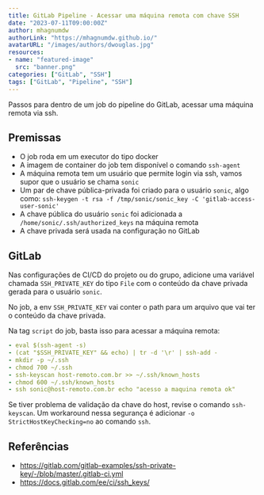 ```yaml
---
title: GitLab Pipeline - Acessar uma máquina remota com chave SSH
date: "2023-07-11T09:00:00Z"
author: mhagnumdw
authorLink: "https://mhagnumdw.github.io/"
avatarURL: "/images/authors/dwouglas.jpg"
resources:
- name: "featured-image"
  src: "banner.png"
categories: ["GitLab", "SSH"]
tags: ["GitLab", "Pipeline", "SSH"]
---
```


Passos para dentro de um job do pipeline do GitLab, acessar uma máquina remota via ssh.

<!--more-->

## Premissas

- O job roda em um executor do tipo docker
- A imagem de container do job tem disponível o comando `ssh-agent`
- A máquina remota tem um usuário que permite login via ssh, vamos supor que o usuário se chama `sonic`
- Um par de chave pública-privada foi criado para o usuário `sonic`, algo como: `ssh-keygen -t rsa -f /tmp/sonic/sonic_key -C 'gitlab-access-user-sonic'`
- A chave pública do usuário `sonic` foi adicionada a `/home/sonic/.ssh/authorized_keys` na máquina remota
- A chave privada será usada na configuração no GitLab

## GitLab

Nas configurações de CI/CD do projeto ou do grupo, adicione uma variável chamada `SSH_PRIVATE_KEY` do tipo `File` com o conteúdo da chave privada gerada para o usuário `sonic`.

No job, a env `SSH_PRIVATE_KEY` vai conter o path para um arquivo que vai ter o conteúdo da chave privada.

Na tag `script` do job, basta isso para acessar a máquina remota:

```yaml
- eval $(ssh-agent -s)
- (cat "$SSH_PRIVATE_KEY" && echo) | tr -d '\r' | ssh-add -
- mkdir -p ~/.ssh
- chmod 700 ~/.ssh
- ssh-keyscan host-remoto.com.br >> ~/.ssh/known_hosts
- chmod 600 ~/.ssh/known_hosts
- ssh sonic@host-remoto.com.br echo "acesso a maquina remota ok"
```

Se tiver problema de validação da chave do host, revise o comando `ssh-keyscan`. Um workaround nessa segurança é adicionar `-o StrictHostKeyChecking=no` ao comando `ssh`.

## Referências

- <https://gitlab.com/gitlab-examples/ssh-private-key/-/blob/master/.gitlab-ci.yml>
- <https://docs.gitlab.com/ee/ci/ssh_keys/>
